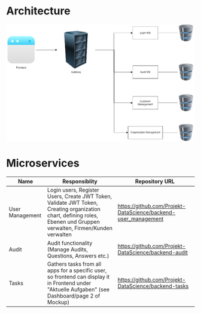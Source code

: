 # Architecture
![Image of Architecture](images/microservices.png)

# Microservices

| Name  | Responsiblity  | Repository URL  |
|---|---|---|
|  User Management | Login users, Register Users, Create JWT Token, Validate JWT Token, Creating organization chart, defining roles, Ebenen und Gruppen verwalten, Firmen/Kunden verwalten | https://github.com/Projekt-DataScience/backend-user_management  |
| Audit  |  Audit functionality (Manage Audits, Questions, Answers etc.) | https://github.com/Projekt-DataScience/backend-audit  |
| Tasks  |  Gathers tasks from all apps for a specific user, so frontend can display it in Frontend under "Aktuelle Aufgaben" (see Dashboard/page 2 of Mockup) | https://github.com/Projekt-DataScience/backend-tasks  |
